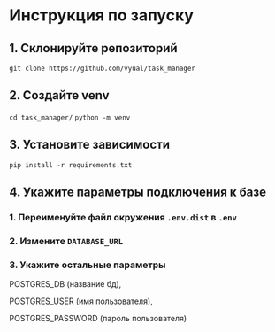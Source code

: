 # Инструкция по запуску
## 1. Склонируйте репозиторий

`git clone https://github.com/vyual/task_manager`

## 2. Создайте venv

`cd task_manager/`
`python -m venv`

## 3. Установите зависимости

`pip install -r requirements.txt`

## 4. Укажите параметры подключения к базе

### 1. Переименуйте файл окружения `.env.dist` в `.env`
### 2. Измените `DATABASE_URL`
### 3. Укажите остальные параметры
POSTGRES_DB (название бд),

POSTGRES_USER (имя пользователя),

POSTGRES_PASSWORD (пароль пользователя)



